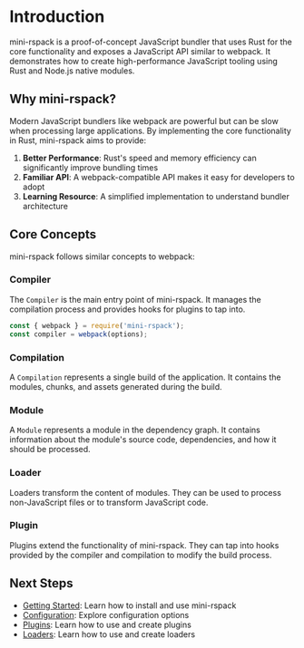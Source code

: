# Introduction

mini-rspack is a proof-of-concept JavaScript bundler that uses Rust for the core functionality and exposes a JavaScript API similar to webpack. It demonstrates how to create high-performance JavaScript tooling using Rust and Node.js native modules.

## Why mini-rspack?

Modern JavaScript bundlers like webpack are powerful but can be slow when processing large applications. By implementing the core functionality in Rust, mini-rspack aims to provide:

1. **Better Performance**: Rust's speed and memory efficiency can significantly improve bundling times
2. **Familiar API**: A webpack-compatible API makes it easy for developers to adopt
3. **Learning Resource**: A simplified implementation to understand bundler architecture

## Core Concepts

mini-rspack follows similar concepts to webpack:

### Compiler

The `Compiler` is the main entry point of mini-rspack. It manages the compilation process and provides hooks for plugins to tap into.

```javascript
const { webpack } = require('mini-rspack');
const compiler = webpack(options);
```

### Compilation

A `Compilation` represents a single build of the application. It contains the modules, chunks, and assets generated during the build.

### Module

A `Module` represents a module in the dependency graph. It contains information about the module's source code, dependencies, and how it should be processed.

### Loader

Loaders transform the content of modules. They can be used to process non-JavaScript files or to transform JavaScript code.

### Plugin

Plugins extend the functionality of mini-rspack. They can tap into hooks provided by the compiler and compilation to modify the build process.

## Next Steps

- [Getting Started](/guide/getting-started): Learn how to install and use mini-rspack
- [Configuration](/guide/configuration): Explore configuration options
- [Plugins](/guide/plugins): Learn how to use and create plugins
- [Loaders](/guide/loaders): Learn how to use and create loaders
